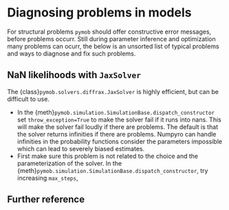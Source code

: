# Diagnosing problems in models

For structural problems `pymob` should offer constructive error messages, before
problems occurr. Still during parameter inference and optimization many problems
can ocurr, the below is an unsorted list of typical problems and ways to diagnose
and fix such problems.

## NaN likelihoods with `JaxSolver`

The {class}`pymob.solvers.diffrax.JaxSolver` is highly efficient, but can be difficult to use.

+ In the {meth}`pymob.simulation.SimulationBase.dispatch_constructor` set `throw_exception=True` to make the solver fail if it runs into nans. This will make the solver fail loudly if there are problems. The default is that the solver returns infinities if there are problems. Numpyro can handle infinities in the probability functions consider the parameters impossible which can lead to severely biased estimates.
+ First make sure this problem is not related to the choice and the parameterization
  of the solver. In the {meth}`pymob.simulation.SimulationBase.dispatch_constructor`, try increasing `max_steps`, 













## Further reference

